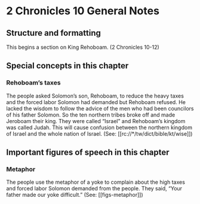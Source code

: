 # 2 Chronicles 10 General Notes
## Structure and formatting

This begins a section on King Rehoboam. (2 Chronicles 10-12)

## Special concepts in this chapter

### Rehoboam’s taxes
The people asked Solomon’s son, Rehoboam, to reduce the heavy taxes and the forced labor Solomon had demanded but Rehoboam refused. He lacked the wisdom to follow the advice of the men who had been councilors of his father Solomon. So the ten northern tribes broke off and made Jeroboam their king. They were called “Israel” and Rehoboam’s kingdom was called Judah. This will cause confusion between the northern kingdom of Israel and the whole nation of Israel. (See: [[rc://*/tw/dict/bible/kt/wise]])

## Important figures of speech in this chapter

### Metaphor

The people use the metaphor of a yoke to complain about the high taxes and forced labor Solomon demanded from the people. They said, “Your father made our yoke difficult.” (See: [[figs-metaphor]])